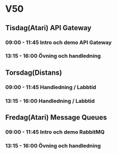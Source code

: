 # V50
## Tisdag(Atari) API Gateway
### 09:00 - 11:45 Intro och demo API Gateway
### 13:15 - 16:00 Övning och handledning

## Torsdag(Distans)
### 09:00 - 11:45 Handledning / Labbtid
### 13:15 - 16:00 Handledning / Labbtid

## Fredag(Atari) Message Queues
### 09:00 - 11:45 Intro och demo RabbitMQ
### 13:15 - 16:00 Övning och handledning